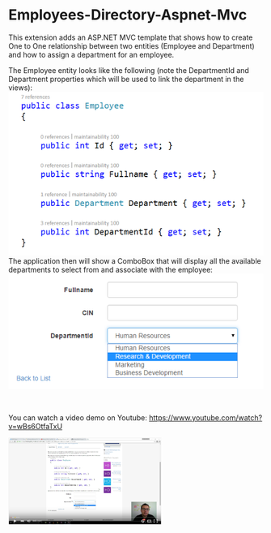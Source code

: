 # Employees-Directory-Aspnet-Mvc

<p>This extension adds an ASP.NET MVC template that shows how to create One to One relationship between two entities (Employee and Department) and how to assign a department for an employee.</p>
<p>The Employee entity looks like the following (note the DepartmentId and Department properties which will be used to link the department in the views):  
</br>
<img src="https://github.com/HoussemDellai/Employees-Directory-Aspnet-Mvc/blob/master/Items/employeesClass.png?raw=true" alt="" /> 
</br>
The application then will show a ComboBox that will display all the available departments to select from and associate with the employee:  
</br>
<img src="https://github.com/HoussemDellai/Employees-Directory-Aspnet-Mvc/blob/master/Items/employeecreate.png?raw=true" alt="" /></p>

</br>

You can watch a video demo on Youtube: <a href="https://www.youtube.com/watch?v=wBs6OtfaTxU">https://www.youtube.com/watch?v=wBs6OtfaTxU</a>

<a href="https://www.youtube.com/watch?v=wBs6OtfaTxU">
<img width="60%" src="https://github.com/HoussemDellai/Employees-Directory-Aspnet-Mvc/blob/master/Items/extension%20demo.png?raw=true"/>
</a>

